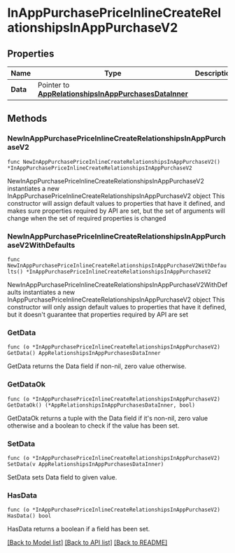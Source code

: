 # InAppPurchasePriceInlineCreateRelationshipsInAppPurchaseV2

## Properties

Name | Type | Description | Notes
------------ | ------------- | ------------- | -------------
**Data** | Pointer to [**AppRelationshipsInAppPurchasesDataInner**](AppRelationshipsInAppPurchasesDataInner.md) |  | [optional] 

## Methods

### NewInAppPurchasePriceInlineCreateRelationshipsInAppPurchaseV2

`func NewInAppPurchasePriceInlineCreateRelationshipsInAppPurchaseV2() *InAppPurchasePriceInlineCreateRelationshipsInAppPurchaseV2`

NewInAppPurchasePriceInlineCreateRelationshipsInAppPurchaseV2 instantiates a new InAppPurchasePriceInlineCreateRelationshipsInAppPurchaseV2 object
This constructor will assign default values to properties that have it defined,
and makes sure properties required by API are set, but the set of arguments
will change when the set of required properties is changed

### NewInAppPurchasePriceInlineCreateRelationshipsInAppPurchaseV2WithDefaults

`func NewInAppPurchasePriceInlineCreateRelationshipsInAppPurchaseV2WithDefaults() *InAppPurchasePriceInlineCreateRelationshipsInAppPurchaseV2`

NewInAppPurchasePriceInlineCreateRelationshipsInAppPurchaseV2WithDefaults instantiates a new InAppPurchasePriceInlineCreateRelationshipsInAppPurchaseV2 object
This constructor will only assign default values to properties that have it defined,
but it doesn't guarantee that properties required by API are set

### GetData

`func (o *InAppPurchasePriceInlineCreateRelationshipsInAppPurchaseV2) GetData() AppRelationshipsInAppPurchasesDataInner`

GetData returns the Data field if non-nil, zero value otherwise.

### GetDataOk

`func (o *InAppPurchasePriceInlineCreateRelationshipsInAppPurchaseV2) GetDataOk() (*AppRelationshipsInAppPurchasesDataInner, bool)`

GetDataOk returns a tuple with the Data field if it's non-nil, zero value otherwise
and a boolean to check if the value has been set.

### SetData

`func (o *InAppPurchasePriceInlineCreateRelationshipsInAppPurchaseV2) SetData(v AppRelationshipsInAppPurchasesDataInner)`

SetData sets Data field to given value.

### HasData

`func (o *InAppPurchasePriceInlineCreateRelationshipsInAppPurchaseV2) HasData() bool`

HasData returns a boolean if a field has been set.


[[Back to Model list]](../README.md#documentation-for-models) [[Back to API list]](../README.md#documentation-for-api-endpoints) [[Back to README]](../README.md)


